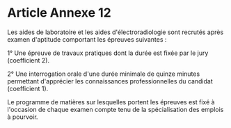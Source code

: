 # Article Annexe 12

Les aides de laboratoire et les aides d'électroradiologie sont recrutés après examen d'aptitude comportant les épreuves suivantes :

1° Une épreuve de travaux pratiques dont la durée est fixée par le jury (coefficient 2).

2° Une interrogation orale d'une durée minimale de quinze minutes permettant d'apprécier les connaissances professionnelles du candidat (coefficient 1).

Le programme de matières sur lesquelles portent les épreuves est fixé à l'occasion de chaque examen compte tenu de la spécialisation des emplois à pourvoir.

